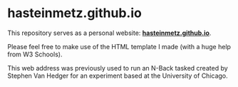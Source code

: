 # hasteinmetz.github.io

This repository serves as a personal website: **[hasteinmetz.github.io](https://hasteinmetz.github.io)**.

Please feel free to make use of the HTML template I made (with a huge help from W3 Schools).

This web address was previously used to run an N-Back tasked created by Stephen Van Hedger for an experiment based at the University of Chicago.
